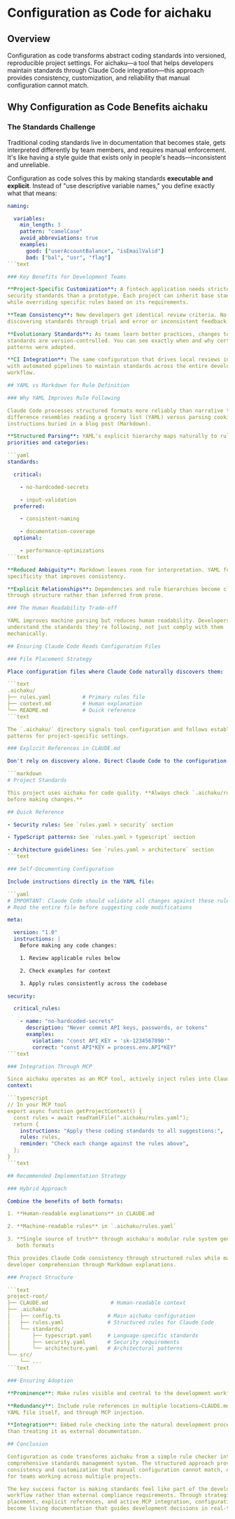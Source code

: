 # Configuration as Code for aichaku

## Overview

Configuration as code transforms abstract coding standards into versioned,
reproducible project settings. For aichaku—a tool that helps developers maintain
standards through Claude Code integration—this approach provides consistency,
customization, and reliability that manual configuration cannot match.

## Why Configuration as Code Benefits aichaku

### The Standards Challenge

Traditional coding standards live in documentation that becomes stale, gets
interpreted differently by team members, and requires manual enforcement. It's
like having a style guide that exists only in people's heads—inconsistent and
unreliable.

Configuration as code solves this by making standards **executable and
explicit**. Instead of "use descriptive variable names," you define exactly what
that means:

````yaml
naming:

  variables:
    min_length: 3
    pattern: "camelCase"
    avoid_abbreviations: true
    examples:
      good: ["userAccountBalance", "isEmailValid"]
      bad: ["bal", "usr", "flag"]
```text

### Key Benefits for Development Teams

**Project-Specific Customization**: A fintech application needs stricter
security standards than a prototype. Each project can inherit base standards
while overriding specific rules based on its requirements.

**Team Consistency**: New developers get identical review criteria. No more
discovering standards through trial and error or inconsistent feedback.

**Evolutionary Standards**: As teams learn better practices, changes to
standards are version-controlled. You can see exactly when and why certain
patterns were adopted.

**CI Integration**: The same configuration that drives local reviews integrates
with automated pipelines to maintain standards across the entire development
workflow.

## YAML vs Markdown for Rule Definition

### Why YAML Improves Rule Following

Claude Code processes structured formats more reliably than narrative text. The
difference resembles reading a grocery list (YAML) versus parsing cooking
instructions buried in a blog post (Markdown).

**Structured Parsing**: YAML's explicit hierarchy maps naturally to rule
priorities and categories:

```yaml
standards:

  critical:

    - no-hardcoded-secrets

    - input-validation
  preferred:

    - consistent-naming

    - documentation-coverage
  optional:

    - performance-optimizations
```text

**Reduced Ambiguity**: Markdown leaves room for interpretation. YAML forces
specificity that improves consistency.

**Explicit Relationships**: Dependencies and rule hierarchies become clear
through structure rather than inferred from prose.

### The Human Readability Trade-off

YAML improves machine parsing but reduces human readability. Developers need to
understand the standards they're following, not just comply with them
mechanically.

## Ensuring Claude Code Reads Configuration Files

### File Placement Strategy

Place configuration files where Claude Code naturally discovers them:

```text
.aichaku/
├── rules.yaml          # Primary rules file
├── context.md          # Human explanation
└── README.md           # Quick reference
```text

The `.aichaku/` directory signals tool configuration and follows established
patterns for project-specific settings.

### Explicit References in CLAUDE.md

Don't rely on discovery alone. Direct Claude Code to the configuration:

```markdown
# Project Standards

This project uses aichaku for code quality. **Always check `.aichaku/rules.yaml`
before making changes.**

## Quick Reference

- Security rules: See `rules.yaml > security` section

- TypeScript patterns: See `rules.yaml > typescript` section

- Architecture guidelines: See `rules.yaml > architecture` section
```text

### Self-Documenting Configuration

Include instructions directly in the YAML file:

```yaml
# IMPORTANT: Claude Code should validate all changes against these rules
# Read the entire file before suggesting code modifications

meta:

  version: "1.0"
  instructions: |
    Before making any code changes:

    1. Review applicable rules below

    2. Check examples for context

    3. Apply rules consistently across the codebase

security:

  critical_rules:

    - name: "no-hardcoded-secrets"
      description: "Never commit API keys, passwords, or tokens"
      examples:
        violation: "const API_KEY = 'sk-1234567890'"
        correct: "const API*KEY = process.env.API*KEY"
```text

### Integration Through MCP

Since aichaku operates as an MCP tool, actively inject rules into Claude Code's
context:

```typescript
// In your MCP tool
export async function getProjectContext() {
  const rules = await readYamlFile(".aichaku/rules.yaml");
  return {
    instructions: "Apply these coding standards to all suggestions:",
    rules: rules,
    reminder: "Check each change against the rules above",
  };
}
```text

## Recommended Implementation Strategy

### Hybrid Approach

Combine the benefits of both formats:

1. **Human-readable explanations** in CLAUDE.md

2. **Machine-readable rules** in `.aichaku/rules.yaml`

3. **Single source of truth** through aichaku's modular rule system generating
   both formats

This provides Claude Code consistency through structured rules while maintaining
developer comprehension through Markdown explanations.

### Project Structure

```text
project-root/
├── CLAUDE.md                    # Human-readable context
├── .aichaku/
│   ├── config.ts               # Main aichaku configuration
│   ├── rules.yaml              # Structured rules for Claude Code
│   └── standards/
│       ├── typescript.yaml     # Language-specific standards
│       ├── security.yaml       # Security requirements
│       └── architecture.yaml   # Architectural patterns
└── src/
    └── ...
```text

### Ensuring Adoption

**Prominence**: Make rules visible and central to the development workflow.

**Redundancy**: Include rule references in multiple locations—CLAUDE.md, the
YAML file itself, and through MCP injection.

**Integration**: Embed rule checking into the natural development process rather
than treating it as external documentation.

## Conclusion

Configuration as code transforms aichaku from a simple rule checker into a
comprehensive standards management system. The structured approach provides
consistency and customization that manual configuration cannot match, especially
for teams working across multiple projects.

The key success factor is making standards feel like part of the development
workflow rather than external compliance requirements. Through strategic file
placement, explicit references, and active MCP integration, configuration files
become living documentation that guides development decisions in real-time.
````
